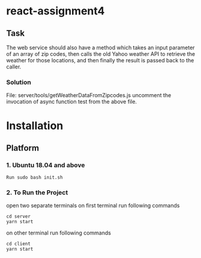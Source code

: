# react-assignment4

## Task

The web service should also
have a method which takes an input parameter of an array of zip codes, then calls
the old Yahoo weather API to retrieve the weather for those locations, and then
finally the result is passed back to the caller.

### Solution

File: server/tools/getWeatherDataFromZipcodes.js
uncomment the invocation of async function test from the above file.

# Installation

## Platform

### 1. Ubuntu 18.04 and above

    Run sudo bash init.sh

### 2. To Run the Project
open two separate terminals
  on first terminal run following commands

    cd server
    yarn start

  on other terminal run following commands
    
    cd client
    yarn start
